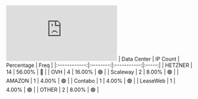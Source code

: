 ![Diagramm](https://github.com/obajay/StateSync-snapshots/blob/main/Projects/AndromedaProtocol/1/README.md)
| Data Center | IP Count | Percentage | Freq |
|:------------:|:--------:|:-----------:|:-----:|
| HETZNER | 14 | 56.00% | 🔴 |
| OVH | 4 | 16.00% | 🟢 |
| Scaleway | 2 | 8.00% | 🟢 |
| AMAZON | 1 | 4.00% | 🟢 |
| Contabo | 1 | 4.00% | 🟢 |
| LeaseWeb | 1 | 4.00% | 🟢 |
| OTHER | 2 | 8.00% | 🟢 |